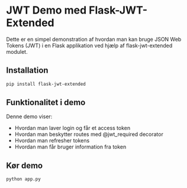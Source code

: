 # JWT Demo med Flask-JWT-Extended

Dette er en simpel demonstration af hvordan man kan bruge JSON Web Tokens (JWT) i en Flask applikation ved hjælp af flask-jwt-extended modulet.

## Installation
```bash
pip install flask-jwt-extended
```

## Funktionalitet i demo
Denne demo viser:
- Hvordan man laver login og får et access token
- Hvordan man beskytter routes med @jwt_required decorator
- Hvordan man refresher tokens
- Hvordan man får bruger information fra token

## Kør demo
```bash
python app.py
